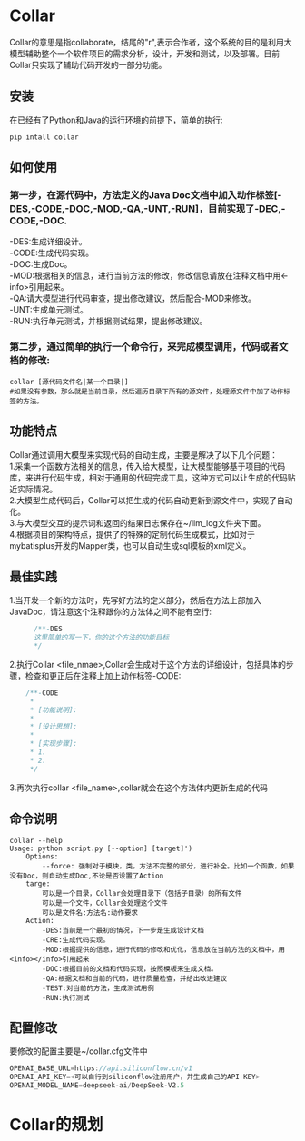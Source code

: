 # Collar
Collar的意思是指collaborate，结尾的"r",表示合作者，这个系统的目的是利用大模型辅助整个一个软件项目的需求分析，设计，开发和测试，以及部署。目前Collar只实现了辅助代码开发的一部分功能。
## 安装
在已经有了Python和Java的运行环境的前提下，简单的执行:
```shell
pip intall collar
```
## 如何使用
### 第一步，在源代码中，方法定义的Java Doc文档中加入动作标签[-DES,-CODE,-DOC,-MOD,-QA,-UNT,-RUN]，目前实现了-DEC,-CODE,-DOC.
   -DES:生成详细设计。  
   -CODE:生成代码实现。  
   -DOC:生成Doc。  
   -MOD:根据相关的信息，进行当前方法的修改，修改信息请放在注释文档中用<info><-info>引用起来。  
   -QA:请大模型进行代码审查，提出修改建议，然后配合-MOD来修改。  
   -UNT:生成单元测试。  
   -RUN:执行单元测试，并根据测试结果，提出修改建议。  
### 第二步，通过简单的执行一个命令行，来完成模型调用，代码或者文档的修改:
```shell
collar [源代码文件名|某一个目录|]  
#如果没有参数，那么就是当前目录，然后遍历目录下所有的源文件，处理源文件中加了动作标签的方法。
```
## 功能特点
   Collar通过调用大模型来实现代码的自动生成，主要是解决了以下几个问题：  
   1.采集一个函数方法相关的信息，传入给大模型，让大模型能够基于项目的代码库，来进行代码生成，相对于通用的代码完成工具，这种方式可以让生成的代码贴近实际情况。  
   2.大模型生成代码后，Collar可以把生成的代码自动更新到源文件中，实现了自动化。  
   3.与大模型交互的提示词和返回的结果日志保存在~/llm_log文件夹下面。   
   4.根据项目的架构特点，提供了的特殊的定制代码生成模式，比如对于mybatisplus开发的Mapper类，也可以自动生成sql模板的xml定义。
## 最佳实践
   1.当开发一个新的方法时，先写好方法的定义部分，然后在方法上部加入JavaDoc，请注意这个注释跟你的方法体之间不能有空行:   
   ```java
         /**-DES
         这里简单的写一下，你的这个方法的功能目标
         */
   ```
   2.执行Collar <file_nmae>,Collar会生成对于这个方法的详细设计，包括具体的步骤，检查和更正后在注释上加上动作标签-CODE:   
   ```java
       /**-CODE
        *
        * [功能说明]:  
        *
        * [设计思想]:  
        *
        * [实现步骤]:  
        * 1. 
        * 2. 
        */
   ```
   3.再次执行collar <file_name>,collar就会在这个方法体内更新生成的代码
## 命令说明
   ```shell
   collar --help
   Usage: python script.py [--option] [target]')
       Options:
           --force: 强制对于模块，类，方法不完整的部分，进行补全。比如一个函数，如果没有Doc，则自动生成Doc,不论是否设置了Action
       targe: 
           可以是一个目录，Collar会处理目录下（包括子目录）的所有文件
           可以是一个文件，Collar会处理这个文件
           可以是文件名:方法名:动作要求
       Action:
           -DES:当前是一个最初的情况，下一步是生成设计文档
           -CRE:生成代码实现。
           -MOD:根据提供的信息，进行代码的修改和优化，信息放在当前方法的文档中，用<info></info>引用起来
           -DOC:根据目前的文档和代码实现，按照模板来生成文档。
           -QA:根据文档和当前的代码，进行质量检查，并给出改进建议
           -TEST:对当前的方法，生成测试用例
           -RUN:执行测试
   ```
## 配置修改  
要修改的配置主要是~/collar.cfg文件中  
```java
OPENAI_BASE_URL=https://api.siliconflow.cn/v1    
OPENAI_API_KEY=<可以自行到siliconflow注册用户，并生成自己的API KEY>  
OPENAI_MODEL_NAME=deepseek-ai/DeepSeek-V2.5    
```
# Collar的规划


      
